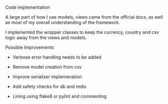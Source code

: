 Code implementation

A large part of how I use models, views came from the official docs, as well as most of my overall understanding of the framework.

I implemented  the wrapper classes to keep the currency, country and csv logic  away from the views and models. 

Possible Improvements

 - Verbose error handling needs to be added

 - Remove model creation from csv 

 - Improve serializer implemenation

 - Add safety checks for db and redis

 - Lining using flake8 or pylint and commenting
